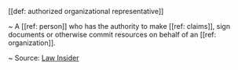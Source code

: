 [[def: authorized organizational representative]]

~ A [[ref: person]] who has the authority to make [[ref: claims]], sign documents or otherwise commit resources on behalf of an [[ref: organization]].

~ Source: [Law Insider](https://www.lawinsider.com/dictionary/authorized-organizational-representative#:~:text=Authorized%20Organizational%20Representative%20means%20the,the%20resources%20of%20the%20organization.)

